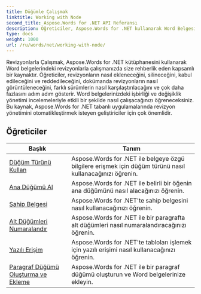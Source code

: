 ```yaml
---
title: Düğümle Çalışmak
linktitle: Working with Node
second_title: Aspose.Words for .NET API Referansı
description: Öğreticiler, Aspose.Words for .NET kullanarak Word Belgesinde düğüm tipini kullanmayı, üst düğümü almayı, sahip belgesini almayı, tüm düğümleri yinelemeyi, tüm düğümleri çaprazlamayı, alt düğümleri numaralandırmayı ve paragraf düğümleri oluşturmayı içerir.
type: docs
weight: 1000
url: /ru/words/net/working-with-node/
---
```

Revizyonlarla Çalışmak, Aspose.Words for .NET kütüphanesini kullanarak Word belgelerindeki revizyonlarla çalışmanızda size rehberlik eden kapsamlı bir kaynaktır. Öğreticiler, revizyonların nasıl ekleneceğini, silineceğini, kabul edileceğini ve reddedileceğini, dokümanda revizyonların nasıl görüntüleneceğini, farklı sürümlerin nasıl karşılaştırılacağını ve çok daha fazlasını adım adım gösterir. Word belgelerinizdeki işbirliği ve değişiklik yönetimi incelemeleriyle etkili bir şekilde nasıl çalışacağınızı öğreneceksiniz. Bu kaynak, Aspose.Words for .NET tabanlı uygulamalarında revizyon yönetimini otomatikleştirmek isteyen geliştiriciler için çok önemlidir.

 ## Öğreticiler
| Başlık | Tanım |
| --- | --- |
| [Düğüm Türünü Kullan](./use-node-type/) | Aspose.Words for .NET ile belgeye özgü bilgilere erişmek için düğüm türünü nasıl kullanacağınızı öğrenin. |
| [Ana Düğümü Al](./get-parent-node/) | Aspose.Words for .NET ile belirli bir öğenin ana düğümünü nasıl alacağınızı öğrenin. |
| [Sahip Belgesi](./owner-document/) | Aspose.Words for .NET'te sahip belgesini nasıl kullanacağınızı öğrenin. |
| [Alt Düğümleri Numaralandır](./enumerate-child-nodes/) | Aspose.Words for .NET ile bir paragrafta alt düğümleri nasıl numaralandıracağınızı öğrenin. |
| [Yazılı Erişim](./typed-access/) | Aspose.Words for .NET'te tabloları işlemek için yazılı erişimi nasıl kullanacağınızı öğrenin. |
| [Paragraf Düğümü Oluşturma ve Ekleme](./create-and-add-paragraph-node/) | Aspose.Words for .NET ile bir paragraf düğümü oluşturun ve Word belgelerinize ekleyin. |